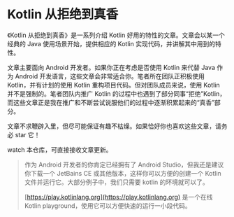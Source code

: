# Kotlin 从拒绝到真香

《Kotlin 从拒绝到真香》是一系列介绍 Kotlin 好用的特性的文章。文章会以某一个经典的 Java 使用场景开始，提供相应的 Kotlin 实现代码，并讲解其中用到的特性。

文章主要面向 Android 开发者。如果你正在考虑是否使用 Kotlin 来代替 Java 作为 Android 开发语言，这些文章会非常适合你。笔者所在团队正积极使用 Kotlin，并有计划的使用 Kotlin 重构项目代码。但对团队成员来说，使用 Kotlin 并不是强制的。笔者团队内推广 Kotlin 的过程中也遇到了部分同事“拒绝”Kotlin，而这些文章正是我在推广和不断尝试说服他们的过程中逐渐积累起来的“真香”部分。

文章不求鞭辟入里，但尽可能保证有趣不枯燥。如果恰好你也喜欢这些文章，请务必 star 它！

watch 本仓库，可直接接收文章更新。

> 作为 Android 开发者的你肯定已经拥有了 Android Studio，但我还是建议你下载一个 JetBains CE 或其他版本，这样你可以方便的创建一个 Kotlin 文件并运行它。大部分例子中，我们只需要 kotlin 的环境就可以了。
> 
> [https://play.kotlinlang.org](https://play.kotlinlang.org) 是一个在线 Kotlin playground，使用它可以方便快速的运行一小段代码。

